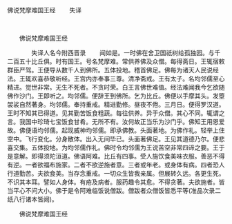   佛说梵摩难国王经
                        　　失译

                        
        　      


　　佛说梵摩难国王经

　　　　失译人名今附西晋录
　　闻如是。一时佛在舍卫国祇树给孤独园。与千二百五十比丘俱。时有国王。号名梵摩难。常供养佛及众僧。每得斋日。王辄宿敕群臣严驾。王便导从数千人到佛所。五体投地。稽首佛足。佛每为诸天人民说经法。王辄欢喜恭敬听经。王宫内亦奉事三尊。清净斋戒。王有太子。名均邻儒至心精进。觉世非常。无生不死者。不贪时荣。白王言佛世难值。经法难闻我今乞欲随佛作沙门。王即听之。均邻儒。便辞王到佛所。乞为比丘。佛便以手摩其头。发堕袈裟自然著身。均邻儒。奉持重戒。精进勤修。昼夜不倦。三月日。便得罗汉道。王时不知其已得道。见其勤苦饭食粗蔬。每往供养。异于众僧。其心不同。辄谓之言。我国中珍琦七宝饭食甘肴。无所不有。汝何故正当乐为沙门乎。佛知王用恩爱故。佛便语均邻儒。起现威神均邻儒。即承佛教。头面著地。为佛作礼。轻举上住空中。飞行变化。分身散体。出入无间毕已。头面著佛足。王见其道德乃尔。便悲喜交集。五体投地。为均邻儒作礼。佛时令均邻儒为王说苦空非常四谛之要。王于是意解。即得须陀洹道。佛语阿难。比丘有四事。受人施饮食美味衣服。善恶不得有逆。一者欲福布施家。二者不欲逆施者意。三者或年老。或身体有病。四者恐人行道勤苦。夫欲食美。当存念重戒。一切众生皆我亲属。但展转久远。各更生死。不识其本耳。譬如人身体。有疮及病者。服药趣令其愈。不得贪著。夫欲施者。皆当平心不问大小。佛于是令阿难临饭说僧跋。僧跋者众僧饭皆悉平等(准品次录二纸八行诸本皆阙)。

　　佛说梵摩难国王经



